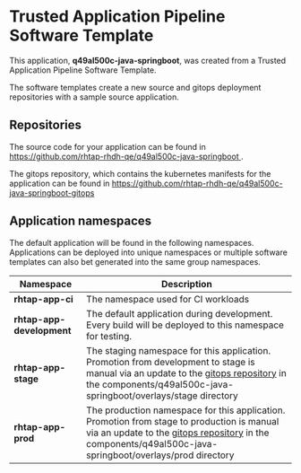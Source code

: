 # Trusted Application Pipeline Software Template

This application, **q49al500c-java-springboot**, was created from a Trusted Application Pipeline Software Template.

The software templates create a new source and gitops deployment repositories with a sample source application. 

## Repositories

The source code for your application can be found in [https://github.com/rhtap-rhdh-qe/q49al500c-java-springboot ](https://github.com/rhtap-rhdh-qe/q49al500c-java-springboot ).
 
The gitops repository, which contains the kubernetes manifests for the application can be found in 
[https://github.com/rhtap-rhdh-qe/q49al500c-java-springboot-gitops ](https://github.com/rhtap-rhdh-qe/q49al500c-java-springboot-gitops ) 

## Application namespaces 

The default application will be found in the following namespaces. Applications can be deployed into unique namespaces or multiple software templates can also bet generated into the same group namespaces.  

|  Namespace   |  Description   |  
| -------- | -------- |
| **rhtap-app-ci** | The namespace used for CI workloads |
| **rhtap-app-development** | The default application during development. Every build will be deployed to this namespace for testing. |
| **rhtap-app-stage** | The staging namespace for this application. Promotion from development to stage is manual via an update to the [gitops repository](https://github.com/rhtap-rhdh-qe/q49al500c-java-springboot-gitops ) in the components/q49al500c-java-springboot/overlays/stage directory |
| **rhtap-app-prod** | The production namespace for this application. Promotion from stage to production is manual via an update to the [gitops repository](https://github.com/rhtap-rhdh-qe/q49al500c-java-springboot-gitops ) in the components/q49al500c-java-springboot/overlays/prod directory |